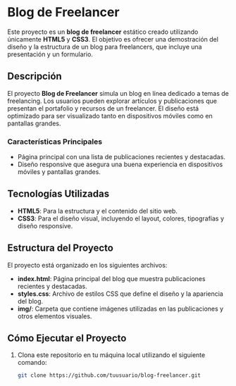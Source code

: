 # Blog de Freelancer

Este proyecto es un **blog de freelancer** estático creado utilizando únicamente **HTML5** y **CSS3**. El objetivo es ofrecer una demostración del diseño y la estructura de un blog para freelancers, que incluye una presentación y un formulario.

## Descripción

El proyecto **Blog de Freelancer** simula un blog en línea dedicado a temas de freelancing. Los usuarios pueden explorar artículos y publicaciones que presentan el portafolio y recursos de un freelancer. El diseño está optimizado para ser visualizado tanto en dispositivos móviles como en pantallas grandes.

### Características Principales

- Página principal con una lista de publicaciones recientes y destacadas.
- Diseño responsive que asegura una buena experiencia en dispositivos móviles y pantallas grandes.

## Tecnologías Utilizadas

- **HTML5**: Para la estructura y el contenido del sitio web.
- **CSS3**: Para el diseño visual, incluyendo el layout, colores, tipografías y diseño responsive.

## Estructura del Proyecto

El proyecto está organizado en los siguientes archivos:

- **index.html**: Página principal del blog que muestra publicaciones recientes y destacadas.
- **styles.css**: Archivo de estilos CSS que define el diseño y la apariencia del blog.
- **img/**: Carpeta que contiene imágenes utilizadas en las publicaciones y otros elementos visuales.

## Cómo Ejecutar el Proyecto

1. Clona este repositorio en tu máquina local utilizando el siguiente comando:
   ```bash
   git clone https://github.com/tuusuario/blog-freelancer.git

